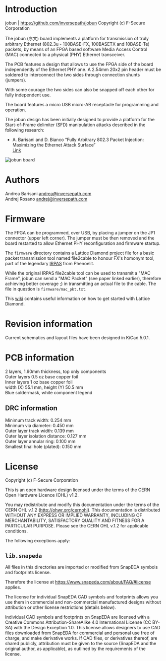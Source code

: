 Introduction
============

jobun | https://github.com/inversepath/jobun
Copyright (c) F-Secure Corporation

The jobun (序文) board implements a platform for transmission of truly
arbitrary Ethernet (802.3u - 100BASE-FX, 100BASETX and 10BASE-Te) packets, by
means of an FPGA based software Media Access Control (MAC) connected to a
physical (PHY) Ethernet transceiver.

The PCB features a design that allows to use the FPGA side of the board
independently of the Ethernet PHY one. A 2.54mm 20x2 pin header must be
soldered to interconnect the two sides through connection shunts (jumpers).

With some courage the two sides can also be snapped off each other for fully
independent use.

The board features a micro USB micro-AB receptacle for programming and
operation.

The jobun design has been initially designed to provide a platform for the
Start-of-Frame delimiter (SFD) manipulation attacks described in the following
research:

* A. Barisani and D. Bianco
  “Fully Arbitrary 802.3 Packet Injection: Maximizing the Ethernet Attack Surface”  
  [Link](https://github.com/abarisani/abarisani.github.io/tree/master/research/802.3)

![jobun board](https://github.com/inversepath/jobun/wiki/images/mkI-jobun-board.png)

Authors
=======

Andrea Barisani <andrea@inversepath.com>  
Andrej Rosano   <andrej@inversepath.com>  

Firmware
========

The FPGA can be programmed, over USB, by placing a jumper on the JP1 connector
(upper left corner). The jumper must be then removed and the board restarted to
allow Ethernet PHY reconfiguration and firmware startup.

The `firmware` directory contains a Lattice Diamond project file for a basic
packet transmission tool named file2cable to honour FX's homonym tool, part of
the legendary [IRPAS](http://www.phenoelit.org/irpas/docu.html) from Phenoelit.

While the original IRPAS file2cable tool can be used to transmit a "MAC Frame",
jobun can send a "MAC Packet" (see paper linked earlier), therefore achieving
better coverage ;) in transmitting an actual file to the cable. The file in
question is `firmware/mac_pkt.txt`.

This [wiki](https://wiki.archlinux.org/index.php/Lattice_Diamond) contains
useful information on how to get started with Lattice Diamond.

Revision information
====================

Current schematics and layout files have been designed in KiCad 5.0.1.

PCB information
===============

2 layers, 1.60mm thickness, top only components  
Outer layers 0.5 oz base copper foil  
Inner layers   1 oz base copper foil  
width (X) 55.1 mm, height (Y) 50.5 mm  
Blue soldermask, white component legend

DRC information
---------------

Minimum track width:            0.254 mm  
Minimum via diameter:           0.450 mm  
Outer layer track width:        0.139 mm  
Outer layer isolation distance: 0.127 mm  
Outer layer annular ring:       0.100 mm  
Smallest final hole (plated):   0.150 mm

License
=======

Copyright (c) F-Secure Corporation

This is an open hardware design licensed under the terms of the CERN Open
Hardware Licence (OHL) v1.2.

You may redistribute and modify this documentation under the terms of the CERN
OHL v.1.2 (http://ohwr.org/cernohl). This documentation is distributed WITHOUT
ANY EXPRESS OR IMPLIED WARRANTY, INCLUDING OF MERCHANTABILITY, SATISFACTORY
QUALITY AND FITNESS FOR A PARTICULAR PURPOSE. Please see the CERN OHL v.1.2 for
applicable conditions.

The following exceptions apply:

`lib.snapeda`
------------

All files in this directories are imported or modified from SnapEDA symbols and
footprints license.

Therefore the license at https://www.snapeda.com/about/FAQ/#license applies.

The license for individual SnapEDA CAD symbols and footprints allows you use
them in commercial and non-commercial manufactured designs without attribution
or other license restrictions (details below).

Individual CAD symbols and footprints on SnapEDA are licensed with a Creative
Commons Attribution-ShareAlike 4.0 International License (CC BY-SA) with the
Design Exception 1.0. This license allows designers to use CAD files downloaded
from SnapEDA for commercial and personal use free of charge, and make
derivative works. If CAD files, or derivatives thereof, are shared publicly,
attribution must be given to the source (SnapEDA and the original author, as
applicable), as outlined by the requirements of the license.
